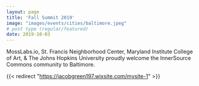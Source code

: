 ```yaml
---
layout: page
title: 'Fall Summit 2019'
image: "images/events/cities/baltimore.jpeg"
# post type (regular/featured)
date: 2019-10-03
---
```



MossLabs.io, St. Francis Neighborhood Center, Maryland Institute College of Art, & The Johns Hopkins University proudly welcome the InnerSource Commons community to Baltimore.

{{< redirect "https://jacobgreen197.wixsite.com/mysite-1" >}}
